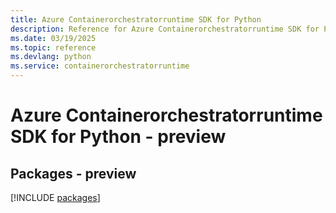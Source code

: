 ```yaml
---
title: Azure Containerorchestratorruntime SDK for Python
description: Reference for Azure Containerorchestratorruntime SDK for Python
ms.date: 03/19/2025
ms.topic: reference
ms.devlang: python
ms.service: containerorchestratorruntime
---
```

# Azure Containerorchestratorruntime SDK for Python - preview
## Packages - preview
[!INCLUDE [packages](containerorchestratorruntime-index.md)]